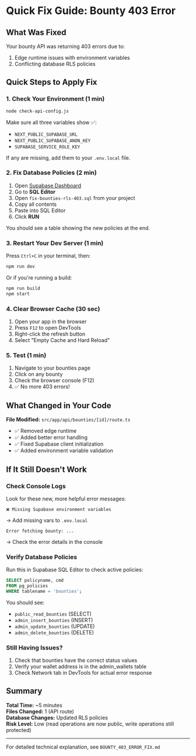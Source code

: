 # Quick Fix Guide: Bounty 403 Error

## What Was Fixed

Your bounty API was returning 403 errors due to:
1. Edge runtime issues with environment variables
2. Conflicting database RLS policies

## Quick Steps to Apply Fix

### 1. Check Your Environment (1 min)

```bash
node check-api-config.js
```

Make sure all three variables show ✅:
- `NEXT_PUBLIC_SUPABASE_URL`
- `NEXT_PUBLIC_SUPABASE_ANON_KEY`  
- `SUPABASE_SERVICE_ROLE_KEY`

If any are missing, add them to your `.env.local` file.

### 2. Fix Database Policies (2 min)

1. Open [Supabase Dashboard](https://app.supabase.com)
2. Go to **SQL Editor**
3. Open `fix-bounties-rls-403.sql` from your project
4. Copy all contents
5. Paste into SQL Editor
6. Click **RUN**

You should see a table showing the new policies at the end.

### 3. Restart Your Dev Server (1 min)

Press `Ctrl+C` in your terminal, then:

```bash
npm run dev
```

Or if you're running a build:

```bash
npm run build
npm start
```

### 4. Clear Browser Cache (30 sec)

1. Open your app in the browser
2. Press `F12` to open DevTools
3. Right-click the refresh button
4. Select "Empty Cache and Hard Reload"

### 5. Test (1 min)

1. Navigate to your bounties page
2. Click on any bounty
3. Check the browser console (F12)
4. ✅ No more 403 errors!

## What Changed in Your Code

**File Modified:** `src/app/api/bounties/[id]/route.ts`

- ✅ Removed edge runtime
- ✅ Added better error handling
- ✅ Fixed Supabase client initialization
- ✅ Added environment variable validation

## If It Still Doesn't Work

### Check Console Logs

Look for these new, more helpful error messages:

```
❌ Missing Supabase environment variables
```
→ Add missing vars to `.env.local`

```
Error fetching bounty: ...
```
→ Check the error details in the console

### Verify Database Policies

Run this in Supabase SQL Editor to check active policies:

```sql
SELECT policyname, cmd 
FROM pg_policies 
WHERE tablename = 'bounties';
```

You should see:
- `public_read_bounties` (SELECT)
- `admin_insert_bounties` (INSERT)
- `admin_update_bounties` (UPDATE)
- `admin_delete_bounties` (DELETE)

### Still Having Issues?

1. Check that bounties have the correct status values
2. Verify your wallet address is in the admin_wallets table
3. Check Network tab in DevTools for actual error response

## Summary

**Total Time:** ~5 minutes  
**Files Changed:** 1 (API route)  
**Database Changes:** Updated RLS policies  
**Risk Level:** Low (read operations are now public, write operations still protected)

---

For detailed technical explanation, see `BOUNTY_403_ERROR_FIX.md`

